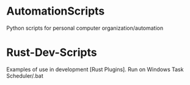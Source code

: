 # AutomationScripts
Python scripts for personal computer organization/automation

# Rust-Dev-Scripts

Examples of use in development [Rust Plugins]. Run on Windows Task Scheduler/.bat
